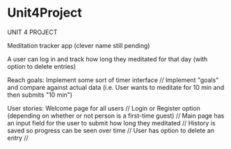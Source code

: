 # Unit4Project
UNIT 4 PROJECT

Meditation tracker app (clever name still pending)

A user can log in and track how long they meditated for that day (with option to delete entries)

Reach goals: 
Implement some sort of timer interface //
Implement "goals" and compare against actual data (i.e. User wants to meditate for 10 min and then submits "10 min")

User stories:
Welcome page for all users //
Login or Register option (depending on whether or not person is a first-time guest) //
Main page has an input field for the user to submit how long they meditated  //
History is saved so progress can be seen over time //
User has option to delete an entry //
 
